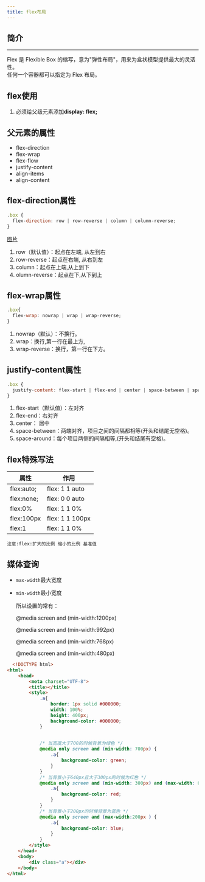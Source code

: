 ```yaml
---
title: flex布局
---
```

## 简介
*****************************************
Flex 是 Flexible Box 的缩写，意为"弹性布局"，用来为盒状模型提供最大的灵活性。  
任何一个容器都可以指定为 Flex 布局。

## flex使用
1. 必须给父级元素添加**display: flex;**

## 父元素的属性
* flex-direction
* flex-wrap
* flex-flow
* justify-content
* align-items
* align-content

## flex-direction属性
```js
.box {
  flex-direction: row | row-reverse | column | column-reverse;
}
```
[图片](http://www.ruanyifeng.com/blogimg/asset/2015/bg2015071005.png)
1. row（默认值）：起点在左端, 从左到右
2. row-reverse：起点在右端, 从右到左
3. column：起点在上端,从上到下
4. olumn-reverse：起点在下,从下到上

## flex-wrap属性
```js
.box{
  flex-wrap: nowrap | wrap | wrap-reverse;
}
```
1. nowrap（默认）：不换行。
2. wrap：换行,第一行在最上方,
3. wrap-reverse：换行，第一行在下方。

## justify-content属性
```js
.box {
  justify-content: flex-start | flex-end | center | space-between | space-around;
}
```
1. flex-start（默认值）：左对齐
2. flex-end：右对齐
3. center： 居中
4. space-between：两端对齐，项目之间的间隔都相等(开头和结尾无空格)。
5. space-around：每个项目两侧的间隔相等,(开头和结尾有空格)。



## flex特殊写法
|属性| 作用|
|-----|------|
| flex:auto;|flex: 1 1 auto |
| flex:none;|flex: 0 0 auto |
| flex:0%|flex: 1 1 0% |
| flex:100px|flex: 1 1 100px |
| flex:1|flex: 1 1 0% |

`注意:flex:扩大的比例 缩小的比例 基准值`

## 媒体查询
+ `max-width`最大宽度
+ `min-width`最小宽度


  所以设置的常有：

  @media screen and (min-width:1200px)

  @media screen and (min-width:992px)

  @media screen and (min-width:768px)

  @media screen and (min-width:480px)
```html
  <!DOCTYPE html>
<html>
    <head>
        <meta charset="UTF-8">
        <title></title>
        <style>
            .a{
                border: 1px solid #000000;
                width: 100%;
                height: 400px;
                background-color: #000000;
            }

         
            /* 当宽度大于700的时候背景为绿色 */
            @media only screen and (min-width: 700px) {
                .a{
                    background-color: green;
                }
            }
            /* 当背景小于640px且大于300px的时候为红色 */
            @media only screen and (min-width: 300px) and (max-width: 640px) {
                .a{
                    background-color: red;
                }
            }
            /* 当背景小于200px的时候背景为蓝色 */
            @media only screen and (max-width:200px ) {
                .a{ 
                    background-color: blue;
                }
            }
        </style>
    </head>
    <body>
        <div class="a"></div>
    </body>
</html>
```